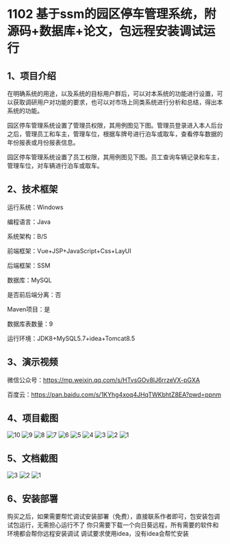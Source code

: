 # 1102 基于ssm的园区停车管理系统，附源码+数据库+论文，包远程安装调试运行

## 1、项目介绍

在明确系统的用途，以及系统的目标用户群后，可以对本系统的功能进行设置，可以获取调研用户对功能的要求，也可以对市场上同类系统进行分析和总结，得出本系统的功能。

园区停车管理系统设置了管理员权限，其用例图见下图。管理员登录进入本人后台之后，管理员工和车主，管理车位，根据车牌号进行泊车或取车，查看停车数据的年份报表或月份报表信息。


园区停车管理系统设置了员工权限，其用例图见下图。员工查询车辆记录和车主，管理车位，对车辆进行泊车或取车。


## 2、技术框架

运行系统：Windows

编程语言：Java

系统架构：B/S

前端框架：Vue+JSP+JavaScript+Css+LayUI

后端框架：SSM

数据库：MySQL

是否前后端分离：否

Maven项目：是

数据库表数量：9

运行环境：JDK8+MySQL5.7+idea+Tomcat8.5

## 3、演示视频

微信公众号：https://mp.weixin.qq.com/s/HTvsGOv8lJ6rrzeVX-pGXA 

百度云：https://pan.baidu.com/s/1KYhg4xoq4JHqTWKbhtZ8EA?pwd=ppnm

## 4、项目截图 
![10](https://javabscode.github.io/picx-images-hosting/1102-基于ssm的园区停车管理系统-附源码+数据库+论文-包远程安装调试运行-运行-运行截图/10.webp)
![9](https://javabscode.github.io/picx-images-hosting/1102-基于ssm的园区停车管理系统-附源码+数据库+论文-包远程安装调试运行-运行-运行截图/9.webp)
![8](https://javabscode.github.io/picx-images-hosting/1102-基于ssm的园区停车管理系统-附源码+数据库+论文-包远程安装调试运行-运行-运行截图/8.webp)
![7](https://javabscode.github.io/picx-images-hosting/1102-基于ssm的园区停车管理系统-附源码+数据库+论文-包远程安装调试运行-运行-运行截图/7.webp)
![6](https://javabscode.github.io/picx-images-hosting/1102-基于ssm的园区停车管理系统-附源码+数据库+论文-包远程安装调试运行-运行-运行截图/6.webp)
![5](https://javabscode.github.io/picx-images-hosting/1102-基于ssm的园区停车管理系统-附源码+数据库+论文-包远程安装调试运行-运行-运行截图/5.webp)
![4](https://javabscode.github.io/picx-images-hosting/1102-基于ssm的园区停车管理系统-附源码+数据库+论文-包远程安装调试运行-运行-运行截图/4.webp)
![3](https://javabscode.github.io/picx-images-hosting/1102-基于ssm的园区停车管理系统-附源码+数据库+论文-包远程安装调试运行-运行-运行截图/3.webp)
![2](https://javabscode.github.io/picx-images-hosting/1102-基于ssm的园区停车管理系统-附源码+数据库+论文-包远程安装调试运行-运行-运行截图/2.webp)
![1](https://javabscode.github.io/picx-images-hosting/1102-基于ssm的园区停车管理系统-附源码+数据库+论文-包远程安装调试运行-运行-运行截图/1.webp)










## 5、文档截图
![3](https://javabscode.github.io/picx-images-hosting/1102-基于ssm的园区停车管理系统-附源码+数据库+论文-包远程安装调试运行-文档截图/3.webp)
![2](https://javabscode.github.io/picx-images-hosting/1102-基于ssm的园区停车管理系统-附源码+数据库+论文-包远程安装调试运行-文档截图/2.webp)
![1](https://javabscode.github.io/picx-images-hosting/1102-基于ssm的园区停车管理系统-附源码+数据库+论文-包远程安装调试运行-文档截图/1.webp)



## 6、安装部署

购买之后，如果需要帮忙调试安装部署（免费），直接联系作者即可，包安装包调试包运行，无需担心运行不了
你只需要下载一个向日葵远程，所有需要的软件和环境都会帮你远程安装调试
调试要求使用idea，没有idea会帮忙安装
